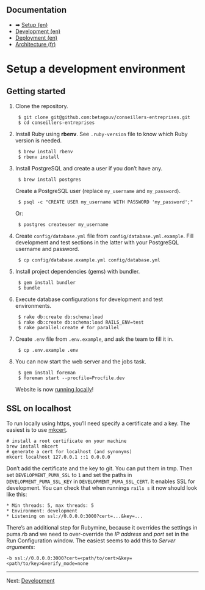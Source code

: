 ## Documentation

* ➡ [Setup (en)](01-setup.md)
* [Development (en)](02-development.md)
* [Deployment (en)](03-deployment.md)
* [Architecture (fr)](04-architecture.md)

# Setup a development environment

## Getting started

1. Clone the repository.

        $ git clone git@github.com:betagouv/conseillers-entreprises.git
        $ cd conseillers-entreprises

2. Install Ruby using **rbenv**. See `.ruby-version` file to know which Ruby version is needed.

        $ brew install rbenv
        $ rbenv install

3. Install PostgreSQL and create a user if you don’t have any.

        $ brew install postgres

    Create a PostgreSQL user (replace `my_username` and `my_password`).

        $ psql -c "CREATE USER my_username WITH PASSWORD 'my_password';"

    Or:

        $ postgres createuser my_username

4. Create `config/database.yml` file from `config/database.yml.example`. Fill development and test sections in the latter with your PostgreSQL username and password.

        $ cp config/database.example.yml config/database.yml

5. Install project dependencies (gems) with bundler.

        $ gem install bundler
        $ bundle

6. Execute database configurations for development and test environments.

        $ rake db:create db:schema:load
        $ rake db:create db:schema:load RAILS_ENV=test
        $ rake parallel:create # for parallel

7. Create `.env` file from `.env.example`, and ask the team to fill it in.

        $ cp .env.example .env

8. You can now start the web server and the jobs task.

        $ gem install foreman
        $ foreman start --procfile=Procfile.dev

    Website is now [running locally](http://localhost:3000)!

## SSL on localhost

To run locally using https, you’ll need specify a certificate and a key. The easiest is to use [mkcert](https://github.com/FiloSottile/mkcert).

```
# install a root certificate on your machine
brew install mkcert
# generate a cert for localhost (and synonyms)
mkcert localhost 127.0.0.1 ::1 0.0.0.0
```

Don’t add the certificate and the key to git. You can put them in tmp. Then set `DEVELOPMENT_PUMA_SSL` to `1` and set the paths in `DEVELOPMENT_PUMA_SSL_KEY` in `DEVELOPMENT_PUMA_SSL_CERT`. It enables SSL for development. You can check that when runnings `rails s` it now should look like this:

```
* Min threads: 5, max threads: 5
* Environment: development
* Listening on ssl://0.0.0.0:3000?cert=...&key=...
```

There’s an additional step for Rubymine, because it overrides the settings in puma.rb and we need to over-override the _IP address_ and _port_ set in the Run Configuration window. The easiest seems to add this to _Server arguments_:
```
-b ssl://0.0.0.0:3000?cert=<path/to/cert>&key=<path/to/key>&verify_mode=none
```

---

Next: [Development](02-development.md)
